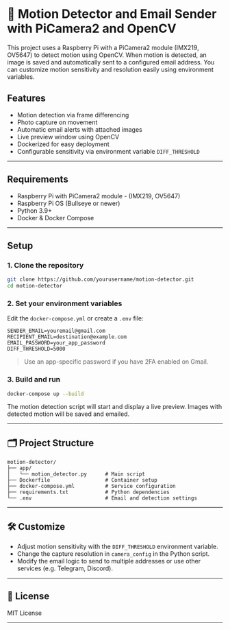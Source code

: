 # 📸 Motion Detector and Email Sender with PiCamera2 and OpenCV

This project uses a Raspberry Pi with a PiCamera2 module (IMX219, OV5647) to detect motion using OpenCV. When motion is detected, an image is saved and automatically sent to a configured email address. You can customize motion sensitivity and resolution easily using environment variables.

##  Features
- Motion detection via frame differencing
- Photo capture on movement
- Automatic email alerts with attached images
- Live preview window using OpenCV
- Dockerized for easy deployment
- Configurable sensitivity via environment variable `DIFF_THRESHOLD`

---

##  Requirements
- Raspberry Pi with PiCamera2 module - (IMX219, OV5647)
- Raspberry Pi OS (Bullseye or newer)
- Python 3.9+
- Docker & Docker Compose

---

##  Setup

### 1. Clone the repository
```bash
git clone https://github.com/yourusername/motion-detector.git
cd motion-detector
```

### 2. Set your environment variables

Edit the `docker-compose.yml` or create a `.env` file:

```env
SENDER_EMAIL=youremail@gmail.com
RECIPIENT_EMAIL=destination@example.com
EMAIL_PASSWORD=your_app_password
DIFF_THRESHOLD=5000
```

> Use an app-specific password if you have 2FA enabled on Gmail.


### 3. Build and run
```bash
docker-compose up --build
```

The motion detection script will start and display a live preview. Images with detected motion will be saved and emailed.

---

## 🗂 Project Structure

```
motion-detector/
├── app/
│   └── motion_detector.py      # Main script
├── Dockerfile                  # Container setup
├── docker-compose.yml          # Service configuration
├── requirements.txt            # Python dependencies
└── .env                        # Email and detection settings
```

---

## 🛠 Customize
- Adjust motion sensitivity with the `DIFF_THRESHOLD` environment variable.
- Change the capture resolution in `camera_config` in the Python script.
- Modify the email logic to send to multiple addresses or use other services (e.g. Telegram, Discord).

---

## 📜 License
MIT License

---
